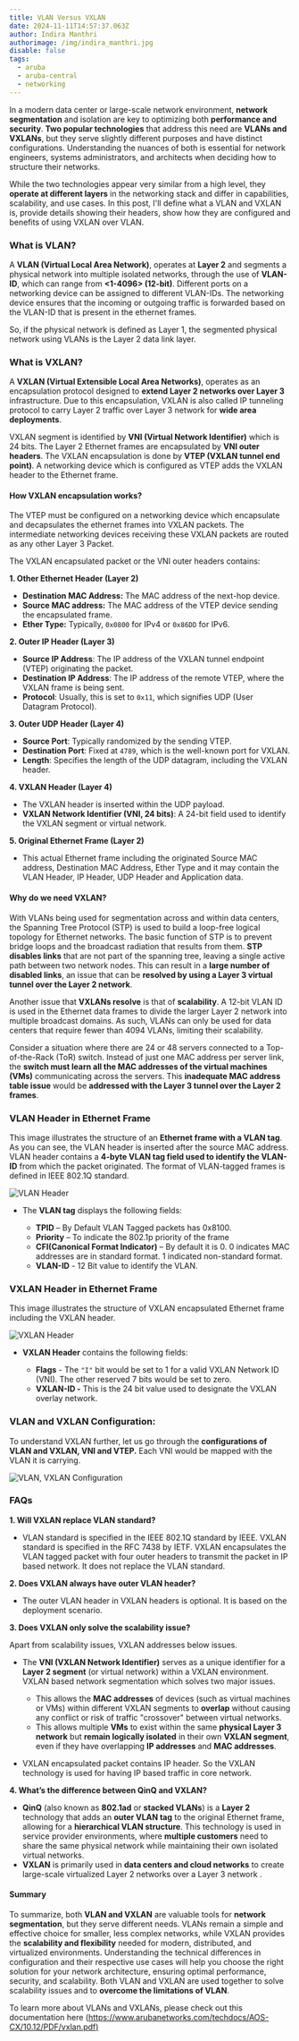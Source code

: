 ```yaml
---
title: VLAN Versus VXLAN
date: 2024-11-11T14:57:37.063Z
author: Indira Manthri
authorimage: /img/indira_manthri.jpg
disable: false
tags:
  - aruba
  - aruba-central
  - networking
---
```

In a modern data center or large-scale network environment, **network segmentation** and isolation are key to optimizing both **performance and security**. **Two popular technologies** that address this need are **VLANs and VXLANs**, but they serve slightly different purposes and have distinct configurations. Understanding the nuances of both is essential for network engineers, systems administrators, and architects when deciding how to structure their networks.

While the two technologies appear very similar from a high level, they **operate at different layers** in the networking stack and differ in capabilities, scalability, and use cases. In this post, I'll define what a VLAN and VXLAN is, provide details showing their headers, show how they are configured and benefits of using VXLAN over VLAN. 

### What is VLAN?

A **VLAN (Virtual Local Area Network)**, operates at **Layer 2** and segments a physical network into multiple isolated networks, through the use of **VLAN-ID**, which can range from **<1-4096> (12-bit)**. Different ports on a networking device can be assigned to different VLAN-IDs. The networking device ensures that the incoming or outgoing traffic is forwarded based on the VLAN-ID that is present in the ethernet frames.

So, if the physical network is defined as Layer 1, the segmented physical network using VLANs is the Layer 2 data link layer.

### What is VXLAN?

A **VXLAN (Virtual Extensible Local Area Networks)**,  operates as an encapsulation protocol designed to **extend Layer 2 networks over Layer 3** infrastructure. Due to this encapsulation, VXLAN is also called IP tunneling protocol to carry Layer 2 traffic over Layer 3 network for **wide area deployments**. 

VXLAN segment is identified by **VNI (Virtual Network Identifier)** which is 24 bits. The Layer 2 Ethernet frames are encapsulated by **VNI outer headers**. The VXLAN encapsulation is done by **VTEP (VXLAN tunnel end point)**.  A networking device which is configured as VTEP adds the VXLAN header to the Ethernet frame. 

#### How VXLAN encapsulation works?

The VTEP  must be configured on a networking device which encapsulate and decapsulates the ethernet frames into VXLAN packets. The intermediate networking devices receiving these VXLAN packets are routed as any other Layer 3 Packet.

The VXLAN encapsulated packet or the VNI outer headers contains:

**1. Other Ethernet Header (Layer 2)**

* **Destination MAC Address:** The MAC address of the next-hop device.
* **Source MAC address:** The MAC address of the VTEP device sending the encapsulated frame.
* **Ether Type:** Typically, `0x0800` for IPv4 or `0x86DD` for IPv6.

**2. Outer IP Header (Layer 3)**

* **Source IP Address**: The IP address of the VXLAN tunnel endpoint (VTEP) originating the packet.
* **Destination IP Address**: The IP address of the remote VTEP, where the VXLAN frame is being sent.
* **Protocol**: Usually, this is set to `0x11`, which signifies UDP (User Datagram Protocol).

**3. Outer UDP Header (Layer 4)**

* **Source Port**: Typically randomized by the sending VTEP.
* **Destination Port**: Fixed at `4789`, which is the well-known port for VXLAN.
* **Length**: Specifies the length of the UDP datagram, including the VXLAN header.

**4. VXLAN Header  (Layer 4)**

* The VXLAN header is inserted within the UDP payload.
* **VXLAN Network Identifier (VNI, 24 bits)**: A 24-bit field used to identify the VXLAN segment or virtual network. 

**5. Original Ethernet Frame (Layer 2)**

* This actual Ethernet frame including the originated Source MAC address, Destination MAC Address, Ether Type and it may contain the VLAN Header, IP Header, UDP Header and Application data.

#### Why do we need VXLAN?

With VLANs being used for segmentation across and within data centers, the Spanning Tree Protocol (STP) is used to build a loop-free logical topology for Ethernet networks. The basic function of STP is to prevent bridge loops and the broadcast radiation that results from them. **STP disables links** that are not part of the spanning tree, leaving a single active path between two network nodes. This can result in a **large number of disabled links**, an issue that can be **resolved by using a Layer 3 virtual tunnel over the Layer 2 network**.

Another issue that **VXLANs resolve** is that of **scalability**. A 12-bit VLAN ID is used in the Ethernet data frames to divide the larger Layer 2 network into multiple broadcast domains. As such, VLANs can only be used for data centers that require fewer than 4094 VLANs, limiting their scalability.

Consider a situation where there are 24 or 48 servers connected to a Top-of-the-Rack (ToR) switch. Instead of just one MAC address per server link, the **switch must learn all the MAC addresses of the virtual machines (VMs)** communicating across the servers. This **inadequate MAC address table issue** would be **addressed with the Layer 3 tunnel over the Layer 2 frames**.  

### VLAN Header in Ethernet Frame

This image illustrates the structure of an **Ethernet frame with a VLAN tag**. As you can see, the VLAN header is inserted after the source MAC address. VLAN header contains a **4-byte VLAN tag field used to identify the VLAN-ID** from which the packet originated. The format of VLAN-tagged frames is defined in IEEE 802.1Q standard.

![VLAN Header](/img/picture1.png "VLAN Header")

* The **VLAN tag** displays the following fields:

  * **TPID** – By Default VLAN Tagged packets has 0x8100.
  * **Priority** – To indicate the 802.1p priority of the frame
  * **CFI(Canonical Format Indicator)** – By default it is 0. 0 indicates MAC addresses are in standard format. 1 indicated non-standard format.
  * **VLAN-ID** - 12 Bit value to identify the VLAN.

### VXLAN Header in Ethernet Frame

This image illustrates the structure of VXLAN encapsulated Ethernet frame including the VXLAN header.

![VXLAN Header](/img/picture2.png "VXLAN Header")

* **VXLAN Header** contains the following fields:

  * **Flags** -  The `"I"` bit would be set to 1 for a valid VXLAN Network ID (VNI).  The other reserved 7 bits would be set to zero.
  * **VXLAN-ID -**  This is the 24 bit value used to designate the VXLAN overlay network.

### VLAN and VXLAN Configuration:

To understand VXLAN further, let us go through the **configurations of VLAN and VXLAN, VNI and VTEP.**  Each VNI would be mapped with the VLAN it is carrying.

![VLAN, VXLAN Configuration](/img/picture3.png "VLAN, VXLAN Configuration")

### FAQs

**1. Will VXLAN replace VLAN standard?**

* VLAN standard is specified in the IEEE 802.1Q standard by IEEE.
  VXLAN standard is specified in the RFC 7438 by IETF.
  VXLAN encapsulates the VLAN tagged packet with four outer headers to transmit the packet in IP based network. It does not replace the VLAN standard.

**2. Does VXLAN always have outer VLAN header?**

* The outer VLAN header in VXLAN headers is optional. It is based on the deployment scenario.

**3. Does VXLAN only solve the scalability issue?** 

   Apart from scalability issues, VXLAN addresses below issues.

* The **VNI (VXLAN Network Identifier)** serves as a unique identifier for a **Layer 2 segment** (or virtual network) within a VXLAN environment. VXLAN based network segmentation which solves two major issues. 

  * This allows the **MAC addresses** of devices (such as virtual machines or VMs) within different VXLAN segments to **overlap** without causing any conflict or risk of traffic "crossover" between virtual networks.
  * This allows multiple **VMs** to exist within the same **physical Layer 3 network** but **remain logically isolated** in their own **VXLAN segment**, even if they have overlapping **IP addresses** and **MAC addresses**.
* VXLAN encapsulated packet contains IP header. So the VXLAN technology is used for having IP based traffic in core network.

**4. What’s the difference between QinQ and VXLAN?**

* **QinQ** (also known as **802.1ad** or **stacked VLANs**) is a **Layer 2** technology that adds an **outer VLAN tag** to the original Ethernet frame, allowing for a **hierarchical VLAN structure**. This technology is used in service provider environments, where **multiple customers** need to share the same physical network while maintaining their own isolated virtual networks.
* **VXLAN** is primarily used in **data centers and cloud networks** to create large-scale virtualized Layer 2 networks over a Layer 3 network .



#### Summary

To summarize, both **VLAN and VXLAN** are valuable tools for **network segmentation**, but they serve different needs. VLANs remain a simple and effective choice for smaller, less complex networks, while VXLAN provides the **scalability and flexibility** needed for modern, distributed, and virtualized environments. Understanding the technical differences in configuration and their respective use cases will help you choose the right solution for your network architecture, ensuring optimal performance, security, and scalability. Both VLAN and VXLAN are used together to solve scalability issues and to **overcome the limitations of VLAN**.  

To learn more about VLANs and VXLANs, please check out this documentation here ([https://www.arubanetworks.com/techdocs/AOS-CX/10.12/PDF/vxlan.pdf)](https://www.arubanetworks.com/techdocs/AOS-CX/10.12/PDF/vxlan.pdf)